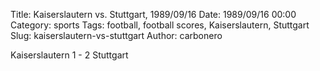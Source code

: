 Title: Kaiserslautern vs. Stuttgart, 1989/09/16
Date: 1989/09/16 00:00
Category: sports
Tags: football, football scores, Kaiserslautern, Stuttgart
Slug: kaiserslautern-vs-stuttgart
Author: carbonero


Kaiserslautern 1 - 2 Stuttgart
